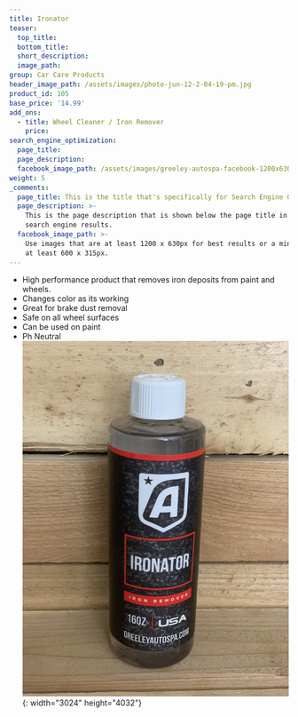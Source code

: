 ```yaml
---
title: Ironator
teaser:
  top_title:
  bottom_title:
  short_description:
  image_path:
group: Car Care Products
header_image_path: /assets/images/photo-jun-12-2-04-19-pm.jpg
product_id: 105
base_price: '14.99'
add_ons:
  - title: Wheel Cleaner / Iron Remover
    price:
search_engine_optimization:
  page_title:
  page_description:
  facebook_image_path: /assets/images/greeley-autospa-facebook-1200x630.png
weight: 5
_comments:
  page_title: This is the title that's specifically for Search Engine Optimization.
  page_description: >-
    This is the page description that is shown below the page title in the
    search engine results.
  facebook_image_path: >-
    Use images that are at least 1200 x 630px for best results or a minimum of
    at least 600 x 315px.
---
```


* High performance product that removes iron deposits from paint and wheels.
* Changes color as its working
* Great for brake dust removal
* Safe on all wheel surfaces
* Can be used on paint
* Ph Neutral![](/assets/images/photo-jun-12-2-04-19-pm.jpg){: width="3024" height="4032"}